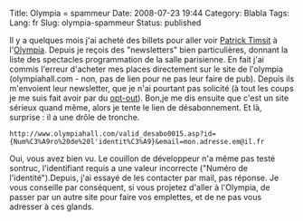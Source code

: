 Title: Olympia = spammeur
Date: 2008-07-23 19:44
Category: Blabla
Tags:
Lang: fr
Slug: olympia-spammeur
Status: published

Il y a quelques mois j'ai acheté des billets pour aller voir [Patrick
Timsit](http://fr.wikipedia.org/wiki/Patrick_Timsit) à
l'[Olympia](http://fr.wikipedia.org/wiki/Olympia_%28Paris%29). Depuis je reçois
des "newsletters" bien particulières, donnant la liste des spectacles
programmation de la salle parisienne. En fait j'ai commis l'erreur d'acheter
mes places directement sur le site de l'olympia (olympiahall.com - non, pas de
lien pour ne pas leur faire de pub). Depuis ils m'envoient leur newsletter, que
je n'ai pourtant pas solicité (à tout les coups je me suis fait avoir par du
[opt-out](http://fr.wikipedia.org/wiki/Opt_out)). Bon,je me dis ensuite que
c'est un site sérieux quand même, alors je tente le lien de désabonnement. Et
là, surprise : il a une drôle de tronche.

`http://www.olympiahall.com/valid_desabo0015.asp?id={Num%C3%A9ro%20de%20l'identit%C3%A9}&email=mon.adresse.em@il.fr`

Oui, vous avez bien vu. Le couillon de développeur n'a même pas testé sontruc,
l'identifiant requis a une valeur incorrecte ("Numéro de l'identité").Depuis,
j'ai essayé de les contacter par mail, pas réponse. Je vous conseille par
conséquent, si vous projetez d'aller à l'Olympia, de passer par un autre site
pour faire vos emplettes, et de ne pas vous adresser à ces glands.
